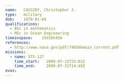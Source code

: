 ```yaml
---
name:	CASSIDY, Christopher J.
type:	military
dob:	1970-01-04
qualifications:
  - BSc in mathematics
  - MSc in Ocean Engineering
timeinspace:	15d16h45m
references:
  - http://www.nasa.gov/pdf/740566main_current.pdf
missions:
  - name: STS-127
    time_start:   2009-07-15T22:03Z
    time_end:     2009-07-31T14:49Z
evas:
---
```

